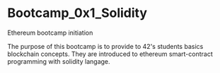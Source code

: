 # Bootcamp_0x1_Solidity
Ethereum bootcamp initiation 

The purpose of this bootcamp is to provide to 42's students basics blockchain concepts. They are introduced to ethereum smart-contract programming with solidity langage.
